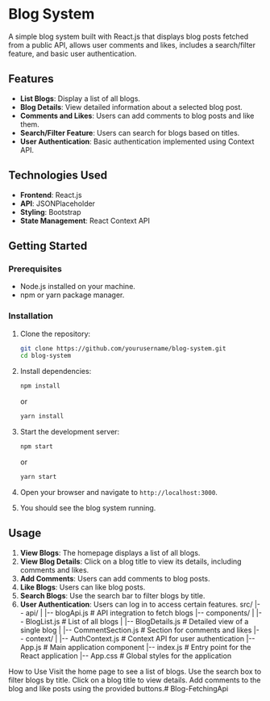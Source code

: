 # Blog System

A simple blog system built with React.js that displays blog posts fetched from a public API, allows user comments and likes, includes a search/filter feature, and basic user authentication.

## Features

- **List Blogs**: Display a list of all blogs.
- **Blog Details**: View detailed information about a selected blog post.
- **Comments and Likes**: Users can add comments to blog posts and like them.
- **Search/Filter Feature**: Users can search for blogs based on titles.
- **User Authentication**: Basic authentication implemented using Context API.

## Technologies Used

- **Frontend**: React.js
- **API**: JSONPlaceholder
- **Styling**: Bootstrap
- **State Management**: React Context API

## Getting Started

### Prerequisites

- Node.js installed on your machine.
- npm or yarn package manager.

### Installation

1. Clone the repository:

   ```sh
   git clone https://github.com/yourusername/blog-system.git
   cd blog-system

2. Install dependencies:

   ```sh
   npm install
   ```
   or

   ```sh
   yarn install
   ```
3. Start the development server:

   ```sh
   npm start
   ```
   or

   ```sh
   yarn start
   ```
4. Open your browser and navigate to `http://localhost:3000`.
5. You should see the blog system running.
## Usage
1. **View Blogs**: The homepage displays a list of all blogs.
2. **View Blog Details**: Click on a blog title to view its details, including comments and likes.
3. **Add Comments**: Users can add comments to blog posts.
4. **Like Blogs**: Users can like blog posts.
5. **Search Blogs**: Use the search bar to filter blogs by title.
6. **User Authentication**: Users can log in to access certain features.
src/
|-- api/
|   |-- blogApi.js          # API integration to fetch blogs
|-- components/
|   |-- BlogList.js         # List of all blogs
|   |-- BlogDetails.js      # Detailed view of a single blog
|   |-- CommentSection.js    # Section for comments and likes
|-- context/
|   |-- AuthContext.js      # Context API for user authentication
|-- App.js                   # Main application component
|-- index.js                 # Entry point for the React application
|-- App.css                  # Global styles for the application

How to Use
Visit the home page to see a list of blogs.
Use the search box to filter blogs by title.
Click on a blog title to view details.
Add comments to the blog and like posts using the provided buttons.#   B l o g - F e t c h i n g A p i  
 